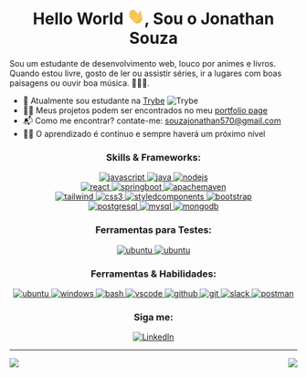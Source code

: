 <h1 align="center">Hello World <img src="https://raw.githubusercontent.com/ABSphreak/ABSphreak/master/gifs/Hi.gif" width="30px">, Sou o Jonathan Souza</h1>

Sou um estudante de desenvolvimento web, louco por animes e livros. Quando estou livre, gosto de ler ou assistir séries, ir a lugares com boas paisagens ou ouvir boa música. 🎷🤘🎶.

- 🚀 Atualmente sou estudante na [Trybe](https://www.betrybe.com/) <img src="https://avatars.githubusercontent.com/u/55410300?s=60&v=4" alt="Trybe" align="normal" width="20" height="20"/>
- 👨‍💻 Meus projetos podem ser encontrados no meu [portfolio page](https://jsouza27.github.io/)
- 📬 Como me encontrar? contate-me: [souzajonathan570@gmail.com](mailto:souzajonathan570@gmail.com)
- 👨‍🔬 O aprendizado é contínuo e sempre haverá um próximo nível

<h3 align="center">Skills & Frameworks:</h3>
<div align="center">
  <div>
    <a href="">
      <img src="https://img.shields.io/badge/JS-f5f542.svg?style=for-the-badge&logo=javascript&logoColor=f5f542&labelColor=ffffff" alt="javascript">
    </a>
    <a href="">
      <img src="https://img.shields.io/badge/java-FF160B.svg?style=for-the-badge&logo=java&logoColor=FF160B&labelColor=ffffff" alt="java">
     </a>
    <a href="">
      <img src="https://img.shields.io/badge/node.js-339933.svg?style=for-the-badge&logo=nodedotjs&logoColor=339933&labelColor=ffffff" alt="nodejs">
    </a>
  </div>
  
  <div>
    <a href="">
      <img src="https://img.shields.io/badge/react-61DAFB.svg?style=for-the-badge&logo=react&logoColor=61DAFB&labelColor=ffffff" alt="react">
    </a>
    <a href="">
      <img src="https://img.shields.io/badge/springboot-7952B3.svg?style=for-the-badge&logo=springboot&logoColor=7952B3&labelColor=ffffff" alt="springboot">
    </a>
    <a href="">
      <img src="https://img.shields.io/badge/apachemaven-C71A36.svg?style=for-the-badge&logo=apachemaven&logoColor=C71A36&labelColor=ffffff" alt="apachemaven">
    </a>
  </div>
  
  <div>
    <a href="">
      <img src="https://img.shields.io/badge/tailwindcss-06B6D4.svg?style=for-the-badge&logo=tailwindcss&logoColor=06B6D4&labelColor=ffffff" alt="tailwind">
    </a>
    <a href="">
      <img src="https://img.shields.io/badge/css3-1572B6.svg?style=for-the-badge&logo=css3&logoColor=1572B6&labelColor=ffffff" alt="css3">
    </a>
    <a href="">
      <img src="https://img.shields.io/badge/styledcomponents-DB7093.svg?style=for-the-badge&logo=styledcomponents&logoColor=DB7093&labelColor=ffffff" alt="styledcomponents">
    </a>
    <a href="">
      <img src="https://img.shields.io/badge/bootstrap-7952B3.svg?style=for-the-badge&logo=bootstrap&logoColor=7952B3&labelColor=ffffff" alt="bootstrap">
    </a>
  </div>
  
  <a href="">
    <img src="https://img.shields.io/badge/postgresql-6566ba.svg?style=for-the-badge&logo=postgresql&logoColor=6566ba&labelColor=ffffff" alt="postgresql">
  </a>
  <a href="">
    <img src="https://img.shields.io/badge/mysql-3aabe8.svg?style=for-the-badge&logo=mysql&logoColor=3aabe8&labelColor=ffffff" alt="mysql">
  </a>
  <a href="">
    <img src="https://img.shields.io/badge/mongodb-47A248.svg?style=for-the-badge&logo=mongodb&logoColor=47A248&labelColor=ffffff" alt="mongodb">
  </a>
</div>

<h3 align="center">Ferramentas para Testes:</h3>
<div align="center">
  <a href="">
    <img src="https://img.shields.io/badge/jest-C21325.svg?style=for-the-badge&logo=jest&labelColor=ffffff&logoColor=C21325" alt="ubuntu">
  </a>
  <a href="">
    <img src="https://img.shields.io/badge/mocha-8D6748.svg?style=for-the-badge&logo=mocha&labelColor=ffffff&logoColor=8D6748" alt="ubuntu">
  </a>
</div>

<h3 align="center">Ferramentas & Habilidades:</h3>
<div align="center">
  <a href="">
    <img src="https://img.shields.io/badge/ubuntu-f7873b.svg?style=for-the-badge&logo=ubuntu&labelColor=ffffff&logoColor=f7873b" alt="ubuntu">
  </a>
  <a href="">
    <img src="https://img.shields.io/badge/windows-0078D6.svg?style=for-the-badge&logo=windows&labelColor=ffffff&logoColor=0078D6" alt="windows">
  </a>
  <a href="">
    <img src="https://img.shields.io/badge/BASH-4a5057.svg?style=for-the-badge&logo=gnu-bash&logoColor=4a5057&labelColor=ffffff" alt="bash">
  </a>
  <a href="">
    <img src="https://img.shields.io/badge/vscode-blue.svg?style=for-the-badge&logo=visual-studio-code&labelColor=ffffff&logoColor=blue" alt="vscode">
  </a>
  <a href="">
    <img src="https://img.shields.io/badge/github-black.svg?style=for-the-badge&logo=github&logoColor=black&labelColor=ffffff" alt="github">
  </a>
  <a href="">
    <img src="https://img.shields.io/badge/git-F05032.svg?style=for-the-badge&logo=git&logoColor=F05032&labelColor=ffffff" alt="git">
  </a>
  <a href="">
    <img src="https://img.shields.io/badge/slack-4A154B.svg?style=for-the-badge&logo=slack&logoColor=4A154B&labelColor=ffffff" alt="slack">
  </a>
  <a href="">
    <img src="https://img.shields.io/badge/postman-FF6C37.svg?style=for-the-badge&logo=postman&logoColor=FF6C37&labelColor=ffffff" alt="postman">
  </a>
</div>


<div align="center">
  <h3>Siga me:</h3>
  <a href="https://www.linkedin.com/in/jsouzap/" target="_blank">
    <img src="https://img.shields.io/badge/LinkedIn-%230077B5.svg?&style=flat-square&logo=linkedin&logoColor=white" alt="LinkedIn">
  </a>
</div>

<hr>
<div>
  <a href="https://github.com/anuraghazra/github-readme-stats" title="Go to Source">
    <img align="left" src="https://github-readme-stats.vercel.app/api?username=JSouza27&show_icons=true&theme=gotham">
  </a>
  
  <img align="right" src="https://github-readme-stats.vercel.app/api/top-langs/?username=JSouza27&&show_icons=true&&theme=gotham" />
</div>


<!--
<h4 align="center">Stats</h4>
<img  align="left" src="https://github-readme-stats.vercel.app/api?username=JSouza27&&show_icons=true&title_color=fff&icon_color=79ff97&text_color=9f9f9f&bg_color=151515" alt="Jonathan Souza's GitHub Stats" />
<img align="right" src="https://github-readme-stats.vercel.app/api/top-langs/?username=JSouza27&&show_icons=true&title_color=fff&icon_color=79ff97&text_color=9f9f9f&bg_color=151515" />


**JSouza27/JSouza27** is a ✨ _special_ ✨ repository because its `README.md` (this file) appears on your GitHub profile.

Algumas idéias:

- 🔭 Atualmente estou trabalhando em ...
- 🌱 Atualmente estou aprendendo ...
- 👯 Estou procurando colaborar em ...
- 🤔 Estou procurando ajuda com ...
- 💬 Pergunte-me sobre ...
- 📫 Como chegar até mim: ...
- 😄 Pronomes: ...
- ⚡ Curiosidade: ...

<img src="https://raw.githubusercontent.com/devicons/devicon/master/icons/react/react-original-wordmark.svg" alt="react" width="40" height="40"/>
<img src="https://raw.githubusercontent.com/devicons/devicon/master/icons/css3/css3-plain-wordmark.svg" alt="css3"  width="40" height="40"/>
<img src="https://raw.githubusercontent.com/devicons/devicon/master/icons/html5/html5-original-wordmark.svg" alt="html5"  width="40" height="40"/>
<img src="https://raw.githubusercontent.com/devicons/devicon/master/icons/javascript/javascript-original.svg" alt="javascript" width="40" height="40"/>
<img src="https://pics.freeicons.io/uploads/icons/png/9374299221540553610-512.png" alt="git" width="40" height="40"/>
<img src="https://pics.freeicons.io/uploads/icons/png/3525127881551941184-512.png" alt="linux" width="40" height="40"/>
<img src="https://raw.githubusercontent.com/github/explore/80688e429a7d4ef2fca1e82350fe8e3517d3494d/topics/terminal/terminal.png" alt="terminal" width="40" height="40"/>
-->
